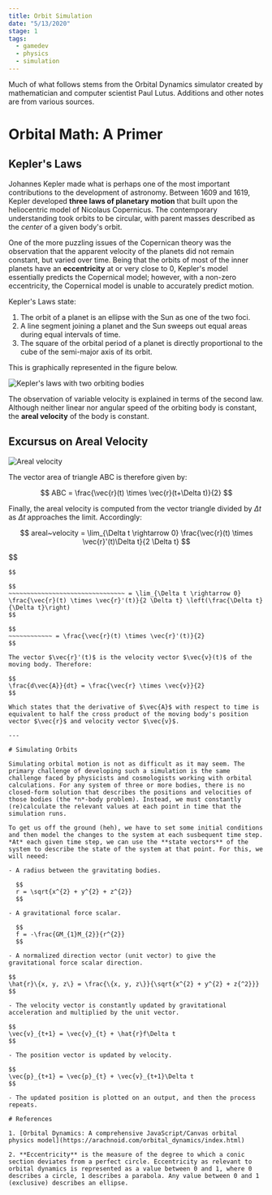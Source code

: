 ```yaml
---
title: Orbit Simulation
date: "5/13/2020"
stage: 1
tags:
  - gamedev
  - physics
  - simulation
---
```


<script lang="ts">
  import Katex from "svelte-katex";
  import keplerLaws from "$lib/assets/1280px-Kepler_laws_diagram.svg.png";
  import arealVelocity from "$lib/assets/ArealVelocity_with_curved_area.svg.png";
</script>

Much of what follows stems from the Orbital Dynamics simulator created by mathematician and computer scientist Paul Lutus. Additions and other notes are from various sources.

# Orbital Math: A Primer

## Kepler's Laws

Johannes Kepler made what is perhaps one of the most important contributions to the development of astronomy. Between 1609 and 1619, Kepler developed **three laws of planetary motion** that built upon the heliocentric model of Nicolaus Copernicus. The contemporary understanding took orbits to be circular, with parent masses described as the *center* of a given body's orbit.

One of the more puzzling issues of the Copernican theory was the observation that the apparent velocity of the planets did not remain constant, but varied over time. Being that the orbits of most of the inner planets have an **eccentricity** at or very close to 0, Kepler's model essentially predicts the Copernical model; however, with a non-zero eccentricity, the Copernical model is unable to accurately predict motion.

Kepler's Laws state:

1. The orbit of a planet is an ellipse with the Sun as one of the two foci.
2. A line segment joining a planet and the Sun sweeps out equal areas during equal intervals of time.
3. The square of the orbital period of a planet is directly proportional to the cube of the semi-major axis of its orbit.

This is graphically represented in the figure below.

<img alt="Kepler's laws with two orbiting bodies" src={keplerLaws} />

The observation of variable velocity is explained in terms of the second law. Although neither linear nor angular speed of the orbiting body is constant, the **areal velocity** of the body is constant.

## Excursus on Areal Velocity

<img alt="Areal velocity" src={arealVelocity} />

<!-- Let point A represent the inflection point around which some orbiting body rotates, with points B and C representing positions of that orbiting body at two different points in time. The vector $\vec{r}(t)$ describes the position vector of the orbiting body at time $t$, while $\vec{r}(t+\Delta t)$ describes the position vector at time $t$ plus the time interval $\Delta t$.

Take point D to be the point described by adding the vectors $\vec{r}(t)$ and $\vec{r}(t+\Delta t)$. The area of the triangle $ABC$ is exactly half the area of the resulting parallelogram $ABCD$. The magnitude of the cross product of $\vec{r}(t)$ and $\vec{r}(t+\Delta t)$ is equal to the area of $ABCD$. In other words, $ABCD = \vec{r}(t) \times \vec{r}(t+\Delta t)$. -->

The vector area of triangle <Katex>ABC</Katex> is therefore given by:

$$
ABC = \frac{\vec{r}(t) \times \vec{r}(t+\Delta t)}{2}
$$

Finally, the areal velocity is computed from the vector triangle divided by $\Delta t$ as $\Delta t$ approaches the limit. Accordingly:

$$
areal~velocity = \lim_{\Delta t \rightarrow 0} \frac{\vec{r}(t) \times \vec{r}'(t)\Delta t}{2 \Delta t}
$$

$$
~~~~~~~~~~~~~~~~~~~~~~~~~~~~~~~~~~~~ = \lim_{\Delta t \rightarrow 0} \frac{\vec{r}(t) \times (\vec{r}'(t) + \vec{r}'\Delta t)}{2 \Delta t}
$$

$$
~~~~~~~~~~~~~~~~~~~~~~~~~~~~~~~~ = \lim_{\Delta t \rightarrow 0} \frac{\vec{r}(t) \times \vec{r}'(t)}{2 \Delta t} \left(\frac{\Delta t}{\Delta t}\right)
$$

$$
~~~~~~~~~~~~ = \frac{\vec{r}(t) \times \vec{r}'(t)}{2}
$$

The vector $\vec{r}'(t)$ is the velocity vector $\vec{v}(t)$ of the moving body. Therefore:

$$
\frac{d\vec{A}}{dt} = \frac{\vec{r} \times \vec{v}}{2}
$$

Which states that the derivative of $\vec{A}$ with respect to time is equivalent to half the cross product of the moving body's position vector $\vec{r}$ and velocity vector $\vec{v}$.

---

# Simulating Orbits

Simulating orbital motion is not as difficult as it may seem. The primary challenge of developing such a simulation is the same challenge faced by physicists and cosmologists working with orbital calculations. For any system of three or more bodies, there is no closed-form solution that describes the positions and velocities of those bodies (the *n*-body problem). Instead, we must constantly (re)calculate the relevant values at each point in time that the simulation runs.

To get us off the ground (heh), we have to set some initial conditions and then model the changes to the system at each susbequent time step. *At* each given time step, we can use the **state vectors** of the system to describe the state of the system at that point. For this, we will neeed:

- A radius between the gravitating bodies.

  $$
  r = \sqrt{x^{2} + y^{2} + z^{2}}
  $$

- A gravitational force scalar.

  $$
  f = -\frac{GM_{1}M_{2}}{r^{2}}
  $$

- A normalized direction vector (unit vector) to give the gravitational force scalar direction.

$$
\hat{r}\{x, y, z\} = \frac{\{x, y, z\}}{\sqrt{x^{2} + y^{2} + z{^2}}}
$$

- The velocity vector is constantly updated by gravitational acceleration and multiplied by the unit vector.

$$
\vec{v}_{t+1} = \vec{v}_{t} + \hat{r}f\Delta t
$$

- The position vector is updated by velocity.

$$
\vec{p}_{t+1} = \vec{p}_{t} + \vec{v}_{t+1}\Delta t
$$

- The updated position is plotted on an output, and then the process repeats.

# References

1. [Orbital Dynamics: A comprehensive JavaScript/Canvas orbital physics model](https://arachnoid.com/orbital_dynamics/index.html)

2. **Eccentricity** is the measure of the degree to which a conic section deviates from a perfect circle. Eccentricity as relevant to orbital dynamics is represented as a value between 0 and 1, where 0 describes a circle, 1 describes a parabola. Any value between 0 and 1 (exclusive) describes an ellipse.

